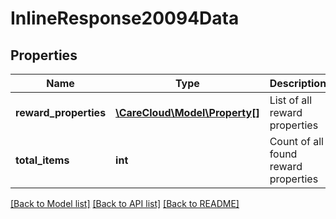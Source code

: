 # InlineResponse20094Data

## Properties
Name | Type | Description | Notes
------------ | ------------- | ------------- | -------------
**reward_properties** | [**\CareCloud\Model\Property[]**](Property.md) | List of all reward properties | [optional] 
**total_items** | **int** | Count of all found reward properties | [optional] 

[[Back to Model list]](../../README.md#documentation-for-models) [[Back to API list]](../../README.md#documentation-for-api-endpoints) [[Back to README]](../../README.md)

